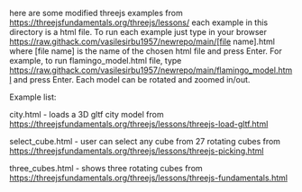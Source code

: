 here are some modified threejs examples from https://threejsfundamentals.org/threejs/lessons/ each example in this directory is a html file. To run each example just type in your browser https://raw.githack.com/vasilesirbu1957/newrepo/main/[file name].html where [file name] is the name of the chosen html file and press Enter. For example, to run flamingo_model.html file, type https://raw.githack.com/vasilesirbu1957/newrepo/main/flamingo_model.html and press Enter. Each model can be rotated and zoomed in/out.

Example list:

city.html - loads a 3D gltf city model from https://threejsfundamentals.org/threejs/lessons/threejs-load-gltf.html

select_cube.html - user can select any cube from 27 rotating cubes from https://threejsfundamentals.org/threejs/lessons/threejs-picking.html

three_cubes.html - shows three rotating cubes from https://threejsfundamentals.org/threejs/lessons/threejs-fundamentals.html
